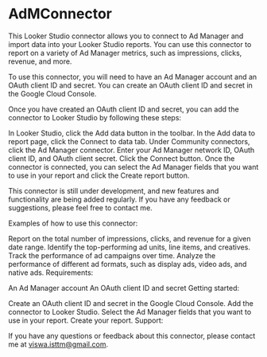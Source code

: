# AdMConnector

This Looker Studio connector allows you to connect to Ad Manager and import data into your Looker Studio reports. You can use this connector to report on a variety of Ad Manager metrics, such as impressions, clicks, revenue, and more.

To use this connector, you will need to have an Ad Manager account and an OAuth client ID and secret. You can create an OAuth client ID and secret in the Google Cloud Console.

Once you have created an OAuth client ID and secret, you can add the connector to Looker Studio by following these steps:

In Looker Studio, click the Add data button in the toolbar.
In the Add data to report page, click the Connect to data tab.
Under Community connectors, click the Ad Manager connector.
Enter your Ad Manager network ID, OAuth client ID, and OAuth client secret.
Click the Connect button.
Once the connector is connected, you can select the Ad Manager fields that you want to use in your report and click the Create report button.

This connector is still under development, and new features and functionality are being added regularly. If you have any feedback or suggestions, please feel free to contact me.

Examples of how to use this connector:

Report on the total number of impressions, clicks, and revenue for a given date range.
Identify the top-performing ad units, line items, and creatives.
Track the performance of ad campaigns over time.
Analyze the performance of different ad formats, such as display ads, video ads, and native ads.
Requirements:

An Ad Manager account
An OAuth client ID and secret
Getting started:

Create an OAuth client ID and secret in the Google Cloud Console.
Add the connector to Looker Studio.
Select the Ad Manager fields that you want to use in your report.
Create your report.
Support:

If you have any questions or feedback about this connector, please contact me at viswa.isttm@gmail.com.
